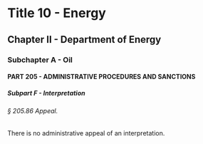 
# Title 10 - Energy
## Chapter II - Department of Energy
### Subchapter A - Oil
#### PART 205 - ADMINISTRATIVE PROCEDURES AND SANCTIONS
##### Subpart F - Interpretation
###### § 205.86 Appeal.

There is no administrative appeal of an interpretation.
